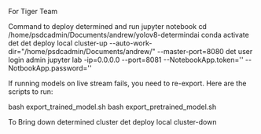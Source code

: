 For Tiger Team

Command to deploy determined and run jupyter notebook
cd /home/psdcadmin/Documents/andrew/yolov8-determindai
conda activate det
det deploy local cluster-up --auto-work-dir="/home/psdcadmin/Documents/andrew/" --master-port=8080
det user login admin
jupyter lab -ip=0.0.0.0 --port=8081 --NotebookApp.token='' --NotbookApp.password=''

If running models on live stream fails, you need to re-export.
Here are the scripts to run:

bash export_trained_model.sh
bash export_pretrained_model.sh

To Bring down determined cluster
det deploy local cluster-down